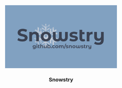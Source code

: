 <div align="center">
   <a href="https://github.com/snowstry/snowstry">
    <img src="https://raw.githubusercontent.com/snowstry/.github/main/Snowstry-banner.png" alt="Logo" width="70%">
   </a>

   <h3 align="center">Snowstry</h3>
</div>

